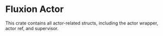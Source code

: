 # Fluxion Actor

This crate contains all actor-related structs, including the actor wrapper, actor ref, and supervisor.